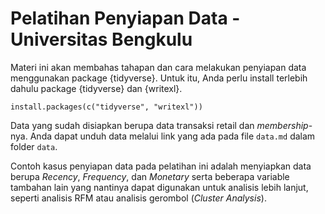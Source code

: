 # Pelatihan Penyiapan Data - Universitas Bengkulu

Materi ini akan membahas tahapan dan cara melakukan penyiapan data menggunakan package {tidyverse}. Untuk itu, Anda perlu install terlebih dahulu package {tidyverse} dan {writexl}.

```
install.packages(c("tidyverse", "writexl"))
```
Data yang sudah disiapkan berupa data transaksi retail dan _membership_-nya. Anda dapat unduh data melalui link yang ada pada file `data.md` dalam folder `data`.

Contoh kasus penyiapan data pada pelatihan ini adalah menyiapkan data berupa _Recency_, _Frequency_, dan _Monetary_ serta beberapa variable tambahan lain yang nantinya dapat digunakan untuk analisis lebih lanjut, seperti analisis RFM atau analisis gerombol (_Cluster Analysis_).
